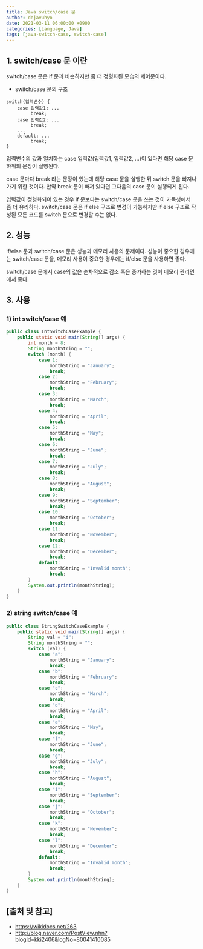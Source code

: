 ```yaml
---
title: Java switch/case 문
author: dejavuhyo
date: 2021-03-11 06:00:00 +0900
categories: [Language, Java]
tags: [java-switch-case, switch-case]
---
```


## 1. switch/case 문 이란
switch/case 문은 if 문과 비슷하지만 좀 더 정형화된 모습의 제어문이다.

* switch/case 문의 구조

```text
switch(입력변수) {
    case 입력값1: ...
         break;
    case 입력값2: ...
         break;
    ...
    default: ...
         break;
}
```

입력변수의 값과 일치하는 case 입력값(입력값1, 입력값2, ...)이 있다면 해당 case 문 하위의 문장이 실행된다.

case 문마다 break 라는 문장이 있는데 해당 case 문을 실행한 뒤 switch 문을 빠져나가기 위한 것이다. 만약 break 문이 빠져 있다면 그다음의 case 문이 실행되게 된다.

입력값이 정형화되어 있는 경우 if 문보다는 switch/case 문을 쓰는 것이 가독성에서 좀 더 유리하다. switch/case 문은 if else 구조로 변경이 가능하지만 if else 구조로 작성된 모든 코드를 switch 문으로 변경할 수는 없다.

## 2. 성능
if/else 문과 switch/case 문은 성능과 메모리 사용의 문제이다. 성능이 중요한 경우에는 switch/case 문을, 메모리 사용이 중요한 경우에는 if/else 문을 사용하면 좋다.

switch/case 문에서 case의 값은 순차적으로 감소 혹은 증가하는 것이 메모리 관리면에서 좋다.

## 3. 사용

### 1) int switch/case 예

```java
public class IntSwitchCaseExample {
    public static void main(String[] args) {
        int month = 8;
        String monthString = "";
        switch (month) {
            case 1:
                monthString = "January";
                break;
            case 2:
                monthString = "February";
                break;
            case 3:
                monthString = "March";
                break;
            case 4:
                monthString = "April";
                break;
            case 5:
                monthString = "May";
                break;
            case 6:
                monthString = "June";
                break;
            case 7:
                monthString = "July";
                break;
            case 8:
                monthString = "August";
                break;
            case 9:
                monthString = "September";
                break;
            case 10:
                monthString = "October";
                break;
            case 11:
                monthString = "November";
                break;
            case 12:
                monthString = "December";
                break;
            default:
                monthString = "Invalid month";
                break;
        }
        System.out.println(monthString);
    }
}
```

### 2) string switch/case 예

```java
public class StringSwitchCaseExample {
    public static void main(String[] args) {
        String val = "i";
        String monthString = "";
        switch (val) {
            case "a":
                monthString = "January";
                break;
            case "b":
                monthString = "February";
                break;
            case "c":
                monthString = "March";
                break;
            case "d":
                monthString = "April";
                break;
            case "e":
                monthString = "May";
                break;
            case "f":
                monthString = "June";
                break;
            case "g":
                monthString = "July";
                break;
            case "h":
                monthString = "August";
                break;
            case "i":
                monthString = "September";
                break;
            case "j":
                monthString = "October";
                break;
            case "k":
                monthString = "November";
                break;
            case "l":
                monthString = "December";
                break;
            default:
                monthString = "Invalid month";
                break;
        }
        System.out.println(monthString);
    }
}
```

## [출처 및 참고]
* <https://wikidocs.net/263>
* <http://blog.naver.com/PostView.nhn?blogId=kki2406&logNo=80041410085>
